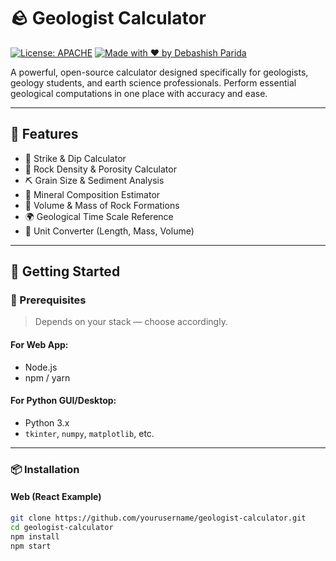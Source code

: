 # 🪨 Geologist Calculator

[![License: APACHE](https://img.shields.io/badge/License-MIT-yellow.svg)](LICENSE)
[![Made with ❤️ by Debashish Parida](https://img.shields.io/badge/Made%20with-%F0%9F%92%9C%20by%20Geologists-blue)](#)

A powerful, open-source calculator designed specifically for geologists, geology students, and earth science professionals. Perform essential geological computations in one place with accuracy and ease.

---

## 🌟 Features

- 📐 Strike & Dip Calculator  
- 🧱 Rock Density & Porosity Calculator  
- ⛏️ Grain Size & Sediment Analysis  
- 🧪 Mineral Composition Estimator  
- 🧊 Volume & Mass of Rock Formations  
- 🌍 Geological Time Scale Reference  
- 📏 Unit Converter (Length, Mass, Volume)

---

## 🚀 Getting Started

### 🧰 Prerequisites

> Depends on your stack — choose accordingly.

#### For Web App:
- Node.js
- npm / yarn

#### For Python GUI/Desktop:
- Python 3.x
- `tkinter`, `numpy`, `matplotlib`, etc.

---

### 📦 Installation

#### Web (React Example)
```bash
git clone https://github.com/yourusername/geologist-calculator.git
cd geologist-calculator
npm install
npm start
